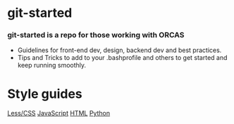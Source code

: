 git-started
===========

### git-started is a repo for those working with ORCAS

* Guidelines for front-end dev, design, backend dev and best practices.
* Tips and Tricks to add to your .bashprofile and others to get started and keep running smoothly.

Style guides
============

[Less/CSS](styles/Less.md)
[JavaScript](styles/JavaScript.md)
[HTML](styles/HTML.md)
[Python](styles/Python.md)
